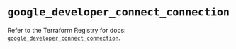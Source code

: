 # `google_developer_connect_connection`

Refer to the Terraform Registry for docs: [`google_developer_connect_connection`](https://registry.terraform.io/providers/hashicorp/google/6.30.0/docs/resources/developer_connect_connection).
